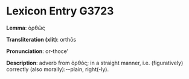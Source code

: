 # Lexicon Entry G3723

**Lemma**: ὀρθῶς

**Transliteration (xlit)**: orthōs

**Pronunciation**: or-thoce'

**Description**:
adverb from ὀρθός; in a straight manner, i.e. (figuratively) correctly (also morally):--plain, right(-ly).
